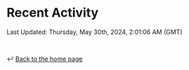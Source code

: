 # Recent Activity

<!--RECENT_ACTIVITY:start-->
<!--RECENT_ACTIVITY:end-->

<!--RECENT_ACTIVITY:last_update-->
Last Updated: Thursday, May 30th, 2024, 2:01:06 AM (GMT)
<!--RECENT_ACTIVITY:last_update_end-->

<br>

↩️ [Back to the home page](/README.md)
